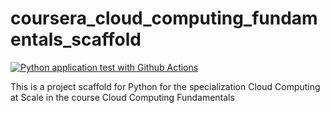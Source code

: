 # coursera_cloud_computing_fundamentals_scaffold

[![Python application test with Github Actions](https://github.com/schubertlagani/coursera_cloud_computing_fundamentals_scaffold/actions/workflows/main.yml/badge.svg)](https://github.com/schubertlagani/coursera_cloud_computing_fundamentals_scaffold/actions/workflows/main.yml)

This is a project scaffold for Python for the specialization Cloud Computing at Scale in the course Cloud Computing Fundamentals 
